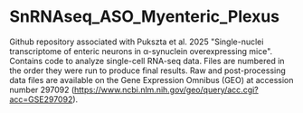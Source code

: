 # SnRNAseq_ASO_Myenteric_Plexus
Github repository associated with Pukszta et al. 2025 "Single-nuclei transcriptome of enteric neurons in α-synuclein overexpressing mice". Contains code to analyze single-cell RNA-seq data. Files are numbered in the order they were run to produce final results. Raw and post-processing data files are available on the Gene Expression Omnibus (GEO) at accession number 297092 (https://www.ncbi.nlm.nih.gov/geo/query/acc.cgi?acc=GSE297092).

